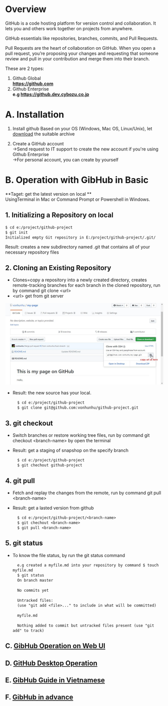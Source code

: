 # Overview

GitHub is a code hosting platform for version control and collaboration. It lets you and others work together on projects from anywhere.

GitHub essentials like repositories, branches, commits, and Pull Requests. 

Pull Requests are the heart of collaboration on GitHub. When you open a pull request, you’re proposing your changes and requesting that someone review and pull in your contribution and merge them into their branch. 

These are 2 types: </br>
1. Github Global   </br>
    **https://github.com** </br>
2. Github Enterprise </br>
    **e.g https://github.dev.cybozu.co.jp** </br>


# A. Installation

1. Install github
Based on your OS (Windows, Mac OS, Linux/Unix), let [download](https://git-scm.com/download) the suitable archive

2. Create a GitHub account </br>
 ->Send request to IT support to create the new account if you're using Github Enterprise </br>
 ->For personal account, you can create by yourself</br>


# B. Operation with GibHub in Basic
**Taget: get the latest version on local **</br>
UsingTerminal in Mac or Command Prompt or Powershell in Windows.


## 1. Initializing a Repository on local

    $ cd e:/project/github-project
    $ git init
    Initialized empty Git repository in E:/project/github-project/.git/

Result: creates a new subdirectory named .git that contains all of your necessary repository files


## 2. Cloning an Existing Repository
* Clones=copy a repository into a newly created directory, creates remote-tracking branches for each branch in the cloned repository, run by command git clone <url\>
* <url\> get from git server

![Screenshot](img/github/cloneurl.jpg)
* Result: the new source has your local.


        $ cd e:/project/github-project
        $ git clone git@github.com:vonhunhu/github-project.git

## 3. git checkout
* Switch branches or restore working tree files, run by command git checkout <branch-name\> by open the terminal 
* Result: get a staging of snapshop on the specify branch


        $ cd e:/project/github-project
        $ git chechout github-project


## 4. git pull
* Fetch and replay the changes from the remote, run by command git pull <branch-name\>
* Result: get a lasted version from github


        $ cd e:/project/github-project/<branch-name>
        $ git chechout <branch-name>
        $ git pull <branch-name>


## 5. git status
* To know the file status, by run the git status command

        e.g created a myfile.md into your repository by command $ touch myfile.md
        $ git status
        On branch master

        No commits yet

        Untracked files:
        (use "git add <file>..." to include in what will be committed)

        myfile.md

        Nothing added to commit but untracked files present (use "git add" to track)


## C. [GibHub Operation on Web UI](https://guides.github.com/activities/hello-world/)

## D. [GitHub Desktop Operation](https://help.github.com/desktop-classic/guides/getting-started/)

## E. [GibHub Guide in Vietnamese](http://rogerdudler.github.io/git-guide/index.vi.html)

## F. [GibHub in advance](https://git-scm.com/book/en/v2)